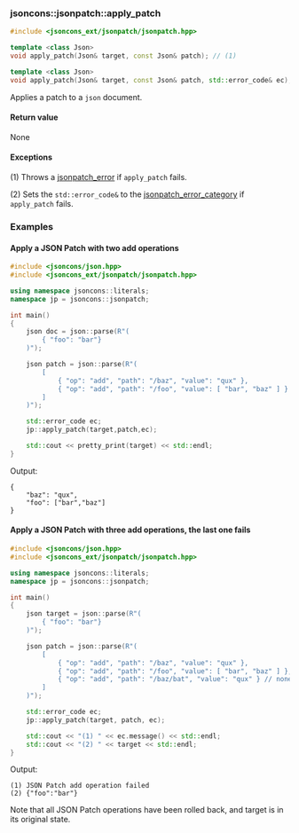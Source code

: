 ### jsoncons::jsonpatch::apply_patch

```c++
#include <jsoncons_ext/jsonpatch/jsonpatch.hpp>

template <class Json>
void apply_patch(Json& target, const Json& patch); // (1)

template <class Json>
void apply_patch(Json& target, const Json& patch, std::error_code& ec); // (2)
```

Applies a patch to a `json` document.

#### Return value

None

#### Exceptions

(1) Throws a [jsonpatch_error](jsonpatch_error.md) if `apply_patch` fails.
  
(2) Sets the `std::error_code&` to the [jsonpatch_error_category](jsonpatch_errc.md) if `apply_patch` fails. 

### Examples

#### Apply a JSON Patch with two add operations

```c++
#include <jsoncons/json.hpp>
#include <jsoncons_ext/jsonpatch/jsonpatch.hpp>

using namespace jsoncons::literals;
namespace jp = jsoncons::jsonpatch;

int main()
{
    json doc = json::parse(R"(
        { "foo": "bar"}
    )");

    json patch = json::parse(R"(
        [
            { "op": "add", "path": "/baz", "value": "qux" },
            { "op": "add", "path": "/foo", "value": [ "bar", "baz" ] }
        ]
    )");

    std::error_code ec;
    jp::apply_patch(target,patch,ec);

    std::cout << pretty_print(target) << std::endl;
}
```
Output:
```
{
    "baz": "qux",
    "foo": ["bar","baz"]
}
```

#### Apply a JSON Patch with three add operations, the last one fails

```c++
#include <jsoncons/json.hpp>
#include <jsoncons_ext/jsonpatch/jsonpatch.hpp>

using namespace jsoncons::literals;
namespace jp = jsoncons::jsonpatch;

int main()
{
    json target = json::parse(R"(
        { "foo": "bar"}
    )");

    json patch = json::parse(R"(
        [
            { "op": "add", "path": "/baz", "value": "qux" },
            { "op": "add", "path": "/foo", "value": [ "bar", "baz" ] },
            { "op": "add", "path": "/baz/bat", "value": "qux" } // nonexistent target
        ]
    )");

    std::error_code ec;
    jp::apply_patch(target, patch, ec);

    std::cout << "(1) " << ec.message() << std::endl;
    std::cout << "(2) " << target << std::endl;
}
```
Output:
```
(1) JSON Patch add operation failed
(2) {"foo":"bar"}
```
Note that all JSON Patch operations have been rolled back, and target is in its original state.

